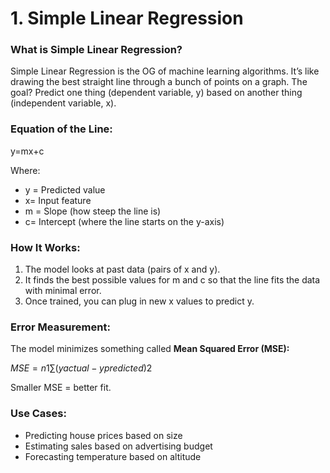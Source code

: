 # **1. Simple Linear Regression**

### **What is Simple Linear Regression?**

Simple Linear Regression is the OG of machine learning algorithms. It’s like drawing the best straight line through a bunch of points on a graph. The goal? Predict one thing (dependent variable, y) based on another thing (independent variable, x).

### **Equation of the Line:**

y=mx+c

Where:

- y = Predicted value
- x= Input feature
- m = Slope (how steep the line is)
- c= Intercept (where the line starts on the y-axis)

### **How It Works:**

1. The model looks at past data (pairs of x and y).
2. It finds the best possible values for m and c so that the line fits the data with minimal error.
3. Once trained, you can plug in new x values to predict y.

### **Error Measurement:**

The model minimizes something called **Mean Squared Error (MSE):**

$MSE=n1​∑(yactual​−ypredicted​)2$

Smaller MSE = better fit.

### **Use Cases:**

- Predicting house prices based on size
- Estimating sales based on advertising budget
- Forecasting temperature based on altitude
